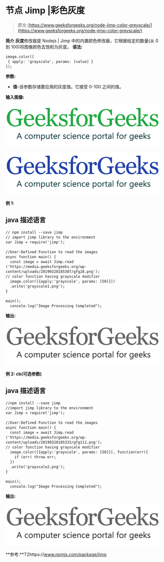 # 节点 Jimp |彩色灰度

> 原文:[https://www.geeksforgeeks.org/node-jimp-color-greyscale/](https://www.geeksforgeeks.org/node-jimp-color-greyscale/)

**简介**
**灰度**修改器是 Nodejs | Jimp 中的内置颜色修改器，它根据给定的数量(从 0 到 100)将图像颜色去饱和为灰度。
**语法:**

```
image.color([
 { apply: 'grayscale', params: [value] }
]);
```

**参数:**

*   **值**–该参数存储要应用的灰度值。它接受 0-100 之间的值。

**输入图像:**

![](img/11d75a22300d1eaf21322ef1a88a13d0.png)

![](img/290a52d70280cfd5211f5083f062f10e.png)

**例 1:**

## java 描述语言

```
// npm install --save jimp
// import jimp library to the environment
var Jimp = require('jimp');

//User-Defined Function to read the images
async function main() {
  const image = await Jimp.read
('https://media.geeksforgeeks.org/wp-content/uploads/20190328185307/gfg28.png');
// color function having grayscale modifier
  image.color([{apply:'grayscale', params: [50]}])
  .write('grayscale1.png');
}

main();
  console.log("Image Processing Completed");
```

**输出:**

![](img/b642009c77f12171ee29412e635fc9b9.png)

**例 2: cb(可选参数)**

## java 描述语言

```
//npm install --save jimp
//import jimp library to the environment
var Jimp = require('jimp');

//User-Defined Function to read the images
async function main() {
  const image = await Jimp.read
('https://media.geeksforgeeks.org/wp-content/uploads/20190328185333/gfg111.png');
// color function having grayscale modifier
  image.color([{apply:'grayscale', params: [50]}], function(err){
    if (err) throw err;
  })
  .write('grayscale2.png');
}

main();
  console.log("Image Processing Completed");
```

**输出:**

![](img/6486eff30e81d4c9bc73175231193a63.png)

**参考:**T2https://www.npmjs.com/package/jimp